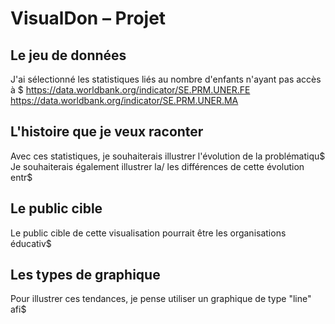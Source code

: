 # VisualDon – Projet
## Le jeu de données
J'ai sélectionné les statistiques liés au nombre d'enfants n'ayant pas accès à $
https://data.worldbank.org/indicator/SE.PRM.UNER.FE
https://data.worldbank.org/indicator/SE.PRM.UNER.MA


## L'histoire que je veux raconter
Avec ces statistiques, je souhaiterais illustrer l'évolution de la problématiqu$
Je souhaiterais également illustrer la/ les différences de cette évolution entr$

## Le public cible
Le public cible de cette visualisation pourrait être les organisations éducativ$

## Les types de graphique
Pour illustrer ces tendances, je pense utiliser un graphique de type "line" afi$


